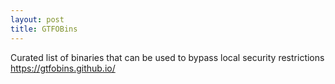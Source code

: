 ```yaml
---
layout: post
title: GTFOBins
---
```



Curated list of binaries that can be used to bypass local security restrictions
<br>
<a href=https://gtfobins.github.io/>https://gtfobins.github.io/</a>
<br>
<!--
<a href="https://www.leisurelyllama.com">https://www.leisurelyllama.com</a>
-->

